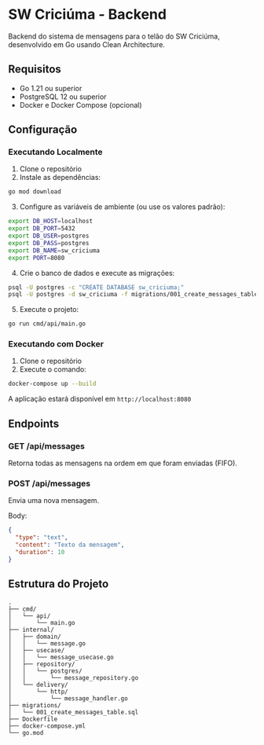 # SW Criciúma - Backend

Backend do sistema de mensagens para o telão do SW Criciúma, desenvolvido em Go usando Clean Architecture.

## Requisitos

- Go 1.21 ou superior
- PostgreSQL 12 ou superior
- Docker e Docker Compose (opcional)

## Configuração

### Executando Localmente

1. Clone o repositório
2. Instale as dependências:
```bash
go mod download
```

3. Configure as variáveis de ambiente (ou use os valores padrão):
```bash
export DB_HOST=localhost
export DB_PORT=5432
export DB_USER=postgres
export DB_PASS=postgres
export DB_NAME=sw_criciuma
export PORT=8080
```

4. Crie o banco de dados e execute as migrações:
```bash
psql -U postgres -c "CREATE DATABASE sw_criciuma;"
psql -U postgres -d sw_criciuma -f migrations/001_create_messages_table.sql
```

5. Execute o projeto:
```bash
go run cmd/api/main.go
```

### Executando com Docker

1. Clone o repositório
2. Execute o comando:
```bash
docker-compose up --build
```

A aplicação estará disponível em `http://localhost:8080`

## Endpoints

### GET /api/messages
Retorna todas as mensagens na ordem em que foram enviadas (FIFO).

### POST /api/messages
Envia uma nova mensagem.

Body:
```json
{
  "type": "text",
  "content": "Texto da mensagem",
  "duration": 10
}
```

## Estrutura do Projeto

```
.
├── cmd/
│   └── api/
│       └── main.go
├── internal/
│   ├── domain/
│   │   └── message.go
│   ├── usecase/
│   │   └── message_usecase.go
│   ├── repository/
│   │   └── postgres/
│   │       └── message_repository.go
│   └── delivery/
│       └── http/
│           └── message_handler.go
├── migrations/
│   └── 001_create_messages_table.sql
├── Dockerfile
├── docker-compose.yml
└── go.mod
``` 